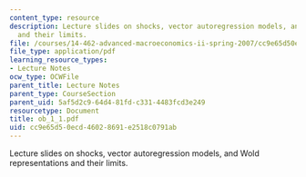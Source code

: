 ```yaml
---
content_type: resource
description: Lecture slides on shocks, vector autoregression models, and Wold representations
  and their limits.
file: /courses/14-462-advanced-macroeconomics-ii-spring-2007/cc9e65d50ecd46028691e2518c0791ab_ob_1_1.pdf
file_type: application/pdf
learning_resource_types:
- Lecture Notes
ocw_type: OCWFile
parent_title: Lecture Notes
parent_type: CourseSection
parent_uid: 5af5d2c9-64d4-81fd-c331-4483fcd3e249
resourcetype: Document
title: ob_1_1.pdf
uid: cc9e65d5-0ecd-4602-8691-e2518c0791ab
---
```

Lecture slides on shocks, vector autoregression models, and Wold representations and their limits.

